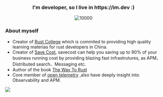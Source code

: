 <h3 align="center">I'm developer, so I live in https://im.dev :) </h3>

<p align="middle">
   <img src="https://komarev.com/ghpvc/?username=sunface" alt="10000" />
</p>

### About myself
- Creator of [Rust College](https://college.rs) which is commited to providing high quality learning materias for rust developers in China.
- Creator of [Save Cost](https://savecost.io), savecost can help you saving up to 90% of your business running cost by providing blazing fast infrastrutures, as APM、Distributed search、Messaging etc.
- Author of the book [The Way To Rust](https://wayto.rs)
- Core member of [open telemetry](https://github.com/open-telemetry) ,also have deeply insight into Observability and APM.


![](https://mir-s3-cdn-cf.behance.net/project_modules/disp/7df0bd42774743.57ee5f32bd76e.gif)
